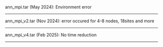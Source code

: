 ann_mpi.tar (May 2024):     Environment error

------------------------

ann_mpi_v2.tar (Nov 2024):  error occured for 4-8 nodes, 18sites and more

------------------------

ann_mpi_v4.tar (Feb 2025):  No time reduction 

------------------------
